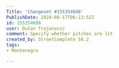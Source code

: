 ```yaml
---
Title: 'Changeset #155354608'
PublishDate: 2024-08-17T06:13:52Z
id: 155354608
user: Dušan Trojanović
comment: Specify whether pitches are lit
created_by: StreetComplete 58.2
tags:
- Montenegro

---
```


